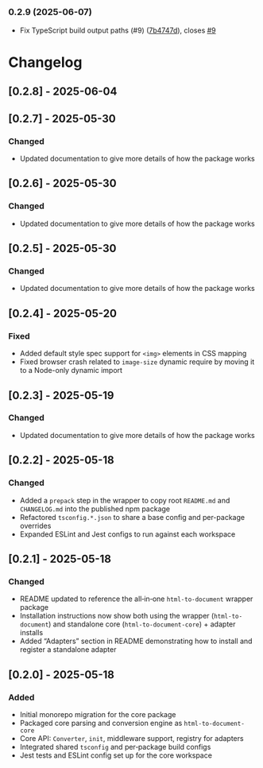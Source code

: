## <small>0.2.9 (2025-06-07)</small>

* Fix TypeScript build output paths (#9) ([7b4747d](https://github.com/ChipiKaf/html-to-document/commit/7b4747d)), closes [#9](https://github.com/ChipiKaf/html-to-document/issues/9)




# Changelog

## [0.2.8] - 2025-06-04

## [0.2.7] - 2025-05-30
### Changed
- Updated documentation to give more details of how the package works

## [0.2.6] - 2025-05-30
### Changed
- Updated documentation to give more details of how the package works

## [0.2.5] - 2025-05-30
### Changed
- Updated documentation to give more details of how the package works

## [0.2.4] - 2025-05-20

### Fixed

- Added default style spec support for `<img>` elements in CSS mapping
- Fixed browser crash related to `image-size` dynamic require by moving it to a Node-only dynamic import

## [0.2.3] - 2025-05-19

### Changed

- Updated documentation to give more details of how the package works

## [0.2.2] - 2025-05-18

### Changed

- Added a `prepack` step in the wrapper to copy root `README.md` and `CHANGELOG.md` into the published npm package
- Refactored `tsconfig.*.json` to share a base config and per-package overrides
- Expanded ESLint and Jest configs to run against each workspace

## [0.2.1] - 2025-05-18

### Changed

- README updated to reference the all‑in‑one `html-to-document` wrapper package
- Installation instructions now show both using the wrapper (`html-to-document`) and standalone core (`html-to-document-core`) + adapter installs
- Added “Adapters” section in README demonstrating how to install and register a standalone adapter

## [0.2.0] - 2025-05-18

### Added

- Initial monorepo migration for the core package
- Packaged core parsing and conversion engine as `html-to-document-core`
- Core API: `Converter`, `init`, middleware support, registry for adapters
- Integrated shared `tsconfig` and per‑package build configs
- Jest tests and ESLint config set up for the core workspace
